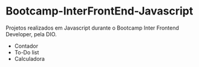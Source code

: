 # Bootcamp-InterFrontEnd-Javascript
Projetos realizados em Javascript durante o Bootcamp Inter Frontend Developer, pela DIO.

* Contador
* To-Do list
* Calculadora
